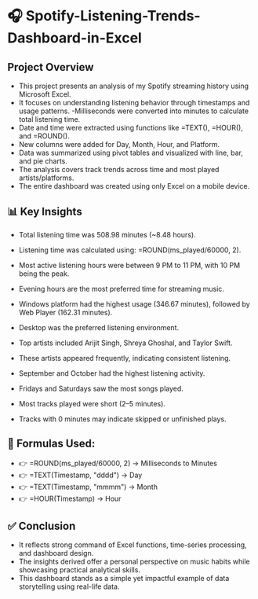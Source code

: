# 🎧 Spotify-Listening-Trends-Dashboard-in-Excel
## Project Overview 

- This project presents an analysis of my Spotify streaming history using Microsoft Excel.
- It focuses on understanding listening behavior through timestamps and usage patterns.
-Milliseconds were converted into minutes to calculate total listening time.
- Date and time were extracted using functions like =TEXT(), =HOUR(), and =ROUND().
- New columns were added for Day, Month, Hour, and Platform.
- Data was summarized using pivot tables and visualized with line, bar, and pie charts.
- The analysis covers track trends across time and most played artists/platforms.
- The entire dashboard was created using only Excel on a mobile device.

## 📊 Key Insights

- Total listening time was 508.98 minutes (~8.48 hours).

- Listening time was calculated using: =ROUND(ms_played/60000, 2).

- Most active listening hours were between 9 PM to 11 PM, with 10 PM being the peak.

- Evening hours are the most preferred time for streaming music.

- Windows platform had the highest usage (346.67 minutes), followed by Web Player (162.31 minutes).

- Desktop was the preferred listening environment.

- Top artists included Arijit Singh, Shreya Ghoshal, and Taylor Swift.

- These artists appeared frequently, indicating consistent listening.

- September and October had the highest listening activity.

- Fridays and Saturdays saw the most songs played.

- Most tracks played were short (2–5 minutes).

- Tracks with 0 minutes may indicate skipped or unfinished plays.
## 🧠 Formulas Used:
- 👉 =ROUND(ms_played/60000, 2) → Milliseconds to Minutes
- 👉 =TEXT(Timestamp, "dddd") → Day
- 👉 =TEXT(Timestamp, "mmmm") → Month
- 👉 =HOUR(Timestamp) → Hour

## ✅ Conclusion
- It reflects strong command of Excel functions, time-series processing, and dashboard design. 
- The insights derived offer a personal perspective on music habits while showcasing practical analytical skills.
-  This dashboard stands as a simple yet impactful example of data storytelling using real-life data.
